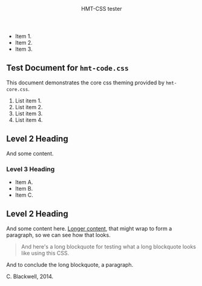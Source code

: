 
<header>

HMT-CSS tester

</header>

<nav>

- Item 1.
- Item 2.
- Item 3.

</nav>

<article>

# Test Document for `hmt-code.css`

This document demonstrates the core css theming provided by `hmt-core.css`.

1. List item 1.
1. List item 2.
1. List item 3.
1. List item 4.

## Level 2 Heading

And some content.

### Level 3 Heading

- Item A.
- Item B.
- Item C.

## Level 2 Heading

And some content here. [Longer content](www.google.com), that might wrap to form a paragraph, so we can see how that looks.

> And here's a long blockquote for testing what a long blockquote looks like using this CSS.

And to conclude the long blockquote, a paragraph.


</article>

<footer>

C. Blackwell, 2014.

</footer>

</body>
</html>
